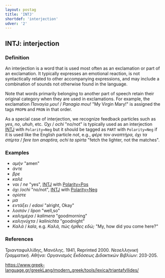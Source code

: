 ```yaml
---
layout: postag
title: 'INTJ'
shortdef: 'interjection'
udver: '2'
---
```


## INTJ: interjection 

### Definition

An interjection is a word that is used most often as an exclamation or part of an exclamation. It typically expresses an emotional reaction, is not syntactically related to other accompanying expressions, and may include a combination of sounds not otherwise found in the language.

Note that words primarily belonging to another part of speech retain their original category when they are used in exclamations. For example, the exclamation *Παναγία μου!* / *Panagia mou!* "My Virgin Mary!" is assigned the tags <code>PROPN</code> and <code>PRON</code> in that order.  

As a special case of interjection, we recognize feedback particles such as *yes*, *no*, *uhuh*, etc.  *Όχι* / *ochi* "no/not" is typically used as an interjection [INTJ]() with <code>Polarity=Neg</code> but it should be tagged as <code>PART</code> with <code>Polarity=Neg</code> if it is used like the English particle *not*, e.g., *φέρε τον αναπτήρα, όχι τα σπίρτα* / *fere ton anaptira, ochi ta spirta* "fetch the lighter, not the matches".

### Examples

-	*αμήν* "amen"
-	*άντε* 
-	*βρε*
-	*καλέ*
-	*ναι* / *ne* "yes",  [INTJ]() with [Polarity=Pos]()
-	*όχι* /*ochi* "no/not", [INTJ]() with [Polarity=Neg]()
-	*ορίστε*
-	*μα*
-	*εντάξει* / *edaxi* "alright, Okay"
-	*λοιπόν* / *lipon* "well,so"
-	*καλημέρα* / *kalimera* "goodmorning"
-	*καληνύχτα* / *kalinichta* "goodnight"
-	*Καλά* / *kala*, e.g. *Καλά, πώς ήρθες εδώ;* "My, how did you come here?"


### References

Τριανταφυλλίδης, Μανόλης. 1941, Reprinted 2000. *Νεοελληνική Γραμματική. Αθήνα: Οργανισμός Εκδόσεως Διδακτικών Βιβλίων*: 203-205.
         
https://www.greek-language.gr/greekLang/modern_greek/tools/lexica/triantafyllides/
<!-- Interlanguage links updated Po lis 14 15:34:32 CET 2022 -->
